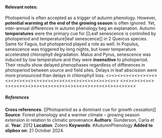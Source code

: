 #### **Relevant notes**:
Photoperiod is often accepted as a trigger of autumn phenology. However, **potential warming at the end of the growing season** is often ignored. 
Yet, inter-annual differences in autumn phenology beg an explanation. 
Autumn **temperatures** were the primary cue for [[Leaf senescence is controlled by photoperiod and temperature|leaf senescence]] in 2 Quercus species. 
Same for Fagus, but photoperiod played a role as well.
In Populus, senescence was triggered by long nights, but lower temperature accelerated chlorophyll degradation. 
Malus and Pyrus, senescence was induced by low temperature and they were **insensitive** to photoperiod. 
Their results show delayed phenophases regardless of differences in photoperiod between source and field sites. Delays in leaf abscission were more pronounced than delays in chlorophyll loss.
<><><><><><><><><><><><><><><><><><><><><><><><><><><><><>
<><><><><><><><><><><><><><><><><><><><><><><><><><><><><>
##### References
**Cross references**: [[Photoperiod as a dominant cue for growth cessation]]
**Source**: Forest phenology and a warmer climate – growing season extension in relation to climatic provenance
**Authors**: Gunderson, Carla et al. 
**Year**: 2012
**Location**: Zotero
**Keywords**: #AutumnPhenology
**Added to slipbox on**: 21 October 2024. 

